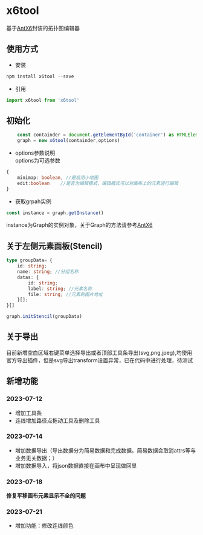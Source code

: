 # x6tool
基于[AntX6](https://x6.antv.antgroup.com/)封装的拓扑图编辑器

## 使用方式

- 安装
```js
npm install x6tool --save
```

- 引用
```js
import x6tool from 'x6tool'
```

## 初始化

```typescript
    const containder = document.getElementById('container') as HTMLElement
    graph = new x6tool(containder,options)
```

- options参数说明  
options为可选参数
```typescript
{
    minimap: boolean, //是启用小地图
    edit:boolean    //是否为编辑模式，编辑模式可以对画布上的元素进行编辑
}
```

- 获取grpah实例
```js
const instance = graph.getInstance()
```
instance为Graph的实例对象，关于Graph的方法请参考[AntX6](https://x6.antv.antgroup.com/)

## 关于左侧元素面板(Stencil)
```typescript
type groupData= {
    id: string;
    name: string; //分组名称
    datas: {
        id: string;
        label: string; //元素名称
        file: string; //元素的图片地址
    }[];
}[]

graph.initStencil(groupData)
```

## 关于导出
目前新增空白区域右键菜单选择导出或者顶部工具条导出(svg,png,jpeg),均使用官方导出插件，但是svg导出transform设置异常，已在代码中进行处理，待测试

## 新增功能
 ### 2023-07-12 
 - 增加工具条  
 - 连线增加路径点拖动工具及删除工具  

 ### 2023-07-14
 - 增加数据导出（导出数据分为简易数据和完成数据。简易数据会取消attrs等与业务无关数据；）
 - 增加数据导入，将json数据直接在画布中呈现做回显

 ### 2023-07-18
 **修复平移画布元素显示不全的问题**

 ### 2023-07-21
 - 增加功能：修改连线颜色


